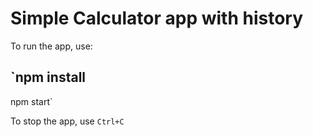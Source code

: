 # Simple Calculator app with history

To run the app, use:
## `npm install
npm start`

To stop the app, use `Ctrl+C`
